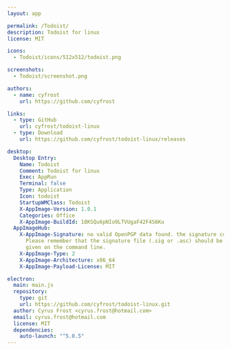 ```yaml
---
layout: app

permalink: /Todoist/
description: Todoist for linux
license: MIT

icons:
  - Todoist/icons/512x512/todoist.png

screenshots:
  - Todoist/screenshot.png

authors:
  - name: cyfrost
    url: https://github.com/cyfrost

links:
  - type: GitHub
    url: cyfrost/todoist-linux
  - type: Download
    url: https://github.com/cyfrost/todoist-linux/releases

desktop:
  Desktop Entry:
    Name: Todoist
    Comment: Todoist for linux
    Exec: AppRun
    Terminal: false
    Type: Application
    Icon: todoist
    StartupWMClass: Todoist
    X-AppImage-Version: 1.0.1
    Categories: Office
    X-AppImage-BuildId: 18KSQu6pNIo9LTVUgaF42F4S6Ku
  AppImageHub:
    X-AppImage-Signature: no valid OpenPGP data found. the signature could not be verified.
      Please remember that the signature file (.sig or .asc) should be the first file
      given on the command line.
    X-AppImage-Type: 2
    X-AppImage-Architecture: x86_64
    X-AppImage-Payload-License: MIT

electron:
  main: main.js
  repository:
    type: git
    url: https://github.com/cyfrost/todoist-linux.git
  author: Cyrus Frost <cyrus.frost@hotmail.com>
  email: cyrus.frost@hotmail.com
  license: MIT
  dependencies:
    auto-launch: "^5.0.5"
---
```

